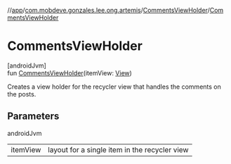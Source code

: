 //[app](../../../index.md)/[com.mobdeve.gonzales.lee.ong.artemis](../index.md)/[CommentsViewHolder](index.md)/[CommentsViewHolder](-comments-view-holder.md)

# CommentsViewHolder

[androidJvm]\
fun [CommentsViewHolder](-comments-view-holder.md)(itemView: [View](https://developer.android.com/reference/kotlin/android/view/View.html))

Creates a view holder for the recycler view that handles the comments on the posts.

## Parameters

androidJvm

| | |
|---|---|
| itemView | layout for a single item in the recycler view |
